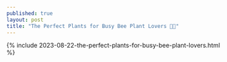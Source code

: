 ```yaml
---
published: true
layout: post
title: "The Perfect Plants for Busy Bee Plant Lovers 🌱🐝"
---
```

{% include 2023-08-22-the-perfect-plants-for-busy-bee-plant-lovers.html %}
